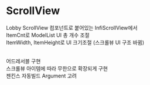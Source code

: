 # ScrollView

Lobby ScrollView 컴포넌트로 붙어있는 InfiScrollView에서<br/>
ItemCnt로 ModelList UI 총 개수 조절<br/>
ItemWidth, ItemHeight로 UI 크기조절 (스크롤뷰 UI 구조 바뀜)
<br/><br/>

어드레서블 구현<br/>
스크롤뷰 아이템에 따라 무한으로 확장되게 구현<br/>
젠킨스 자동빌드 Argument 고려


